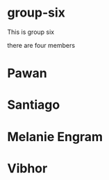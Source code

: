# group-six


This is group six

there are four members

# Pawan

# Santiago

# Melanie Engram

# Vibhor
